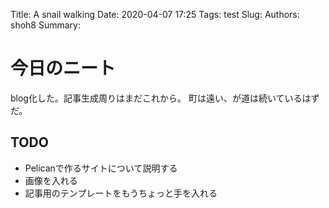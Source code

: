 Title: A snail walking
Date: 2020-04-07 17:25
Tags: test
Slug: 
Authors: shoh8
Summary: 

# 今日のニート

blog化した。記事生成周りはまだこれから。
町は遠い、が道は続いているはずだ。

## TODO

- Pelicanで作るサイトについて説明する
- 画像を入れる
- 記事用のテンプレートをもうちょっと手を入れる

